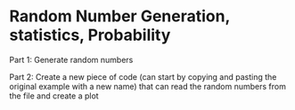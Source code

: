 # Random Number Generation, statistics, Probability

Part 1: Generate random numbers 

Part 2: Create a new piece of code (can start by copying and pasting the original example with a new name) that can read the random numbers from the file and create a plot
